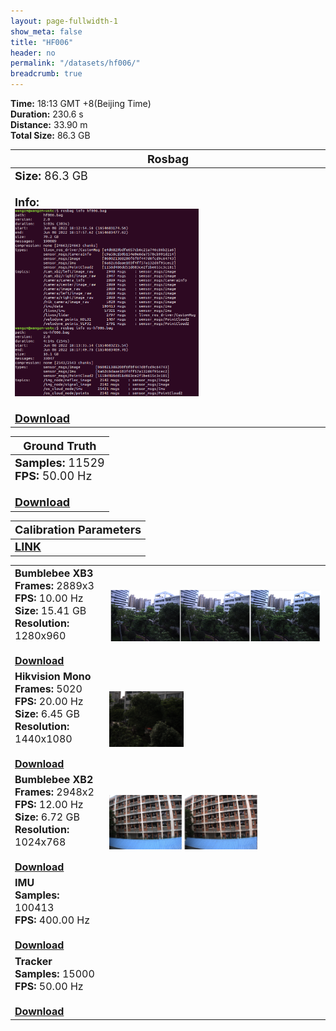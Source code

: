 ```yaml
---
layout: page-fullwidth-1
show_meta: false
title: "HF006"
header: no
permalink: "/datasets/hf006/"
breadcrumb: true
---
```

<b>Time:</b> 18:13 GMT +8(Beijing Time) <br>
<b>Duration:</b> 230.6 s<br>
<b>Distance:</b> 33.90 m<br>
<b>Total Size:</b> 86.3 GB<br>

<td>
 <table>
 <thead>
	<tr>
      <th><font size="4">Rosbag</font></th>
	</tr >
  </thead>
	<tr>
        <td width="90%">
            <font size="4">
                    <b>Size:</b> 86.3 GB<br>
                    <br>
                    <b>Info:</b><br>
                    <img src="/data_image/aerial_06/hf001_bag_info.png" width='60%'/><br>
                    <br>
                    <b><a href="https://rec.ustc.edu.cn/share/e6367680-9022-11ed-b423-f7009e5657be"><font size="4">Download</font></a></b>
            </font>
        </td>
    </tr>
</table>
</td>

<table>
 <thead>
	<tr>
      <th><font size="4">Ground Truth</font></th>
	</tr >
  </thead>
    <tr>
	    <td>
        <font size="4">
            <b>Samples:</b> 11529 <br>
            <b>FPS:</b> 50.00 Hz<br>
            <br>
            <b><a href="https://rec.ustc.edu.cn/share/e8375d80-931a-11ed-94a3-ddeb21a3d25d">Download</a></b>
        </font>
        </td>
	</tr >
</table>

<table>
 <thead>
	<tr>
      <th><font size="4">Calibration Parameters</font></th>
	</tr >
  </thead>
    <tr>
	    <td>
        <font size="4">
            <b><a href="https://rec.ustc.edu.cn/share/9fd0d230-93ec-11ed-b3b3-359b0111d730">LINK</a></b>
        </font>
        </td>
	</tr >
</table>

<table>
	<tr>
	    <td width="30%">
        <font size="3">
            <b>Bumblebee XB3</b><br>
            <b>Frames:</b> 2889x3<br>
            <b>FPS:</b> 10.00 Hz<br>
            <b>Size:</b> 15.41 GB<br>
            <b>Resolution:</b> 1280x960<br>
            <br>
            <b><a href="https://rec.ustc.edu.cn/share/c48622e0-93c2-11ed-a400-a185d1b16bf7">Download</a></b>
        </font>
        </td>
        <td>
            <a href="https://rec.ustc.edu.cn/share/c48622e0-93c2-11ed-a400-a185d1b16bf7">
                <img src="/data_image/aerial_06/hf002_xb3.jpg" width='100%'/>
            </a>
        </td>
	</tr >
    <tr>
	    <td>
        <font size="3">
            <b>Hikvision Mono</b><br>
            <b>Frames:</b> 5020<br>
            <b>FPS:</b> 20.00 Hz<br>
            <b>Size:</b> 6.45 GB<br>
            <b>Resolution:</b> 1440x1080<br>
            <br>
            <b><a href="https://rec.ustc.edu.cn/share/1ad92330-93c3-11ed-8842-69026e400faa">Download</a></b>
        </font>
        </td>
        <td>
            <a href="https://rec.ustc.edu.cn/share/1ad92330-93c3-11ed-8842-69026e400faa">
                <img src="/data_image/aerial_06/hf002_hik_mono.png" width='35%'/>
            </a>
        </td>
	</tr >
	<tr>
	    <td>
        <font size="3">
            <b>Bumblebee XB2</b><br>
            <b>Frames:</b> 2948x2<br>
            <b>FPS:</b> 12.00 Hz<br>
            <b>Size:</b> 6.72 GB<br>
            <b>Resolution:</b> 1024x768<br>
            <br>
            <b><a href="https://rec.ustc.edu.cn/share/e89cef20-93c2-11ed-930a-8370df68c58b">Download</a></b>
        </font>
        </td>
        <td>
            <a href="https://rec.ustc.edu.cn/share/e89cef20-93c2-11ed-930a-8370df68c58b">
                <img src="/data_image/aerial_06/hf002_xb2.png" width='70%'/>
            </a>
        </td>
	</tr >
       <tr>
	    <td>
        <font size="3">
            <b>IMU</b><br>
            <b>Samples:</b> 100413 <br>
            <b>FPS:</b> 400.00 Hz<br>
            <br>
            <b><a href="https://rec.ustc.edu.cn/share/2c119640-1730-11ed-9e76-952aec53f34f">Download</a></b>
        </font>
        </td>
        <td>
            <a href="https://rec.ustc.edu.cn/share/2c119640-1730-11ed-9e76-952aec53f34f">
                <img src=" " width='70%'/>
            </a>
        </td>
	</tr >
    <tr>
	    <td>
        <font size="3">
            <b>Tracker</b><br>
            <b>Samples:</b> 15000 <br>
            <b>FPS:</b> 50.00 Hz<br>
            <br>
            <b><a href="https://rec.ustc.edu.cn/share/c5615ed0-93c3-11ed-ae33-e57a4600f8ee">Download</a></b>
        </font>
        </td>
        <td>
            <a href="https://rec.ustc.edu.cn/share/c5615ed0-93c3-11ed-ae33-e57a4600f8ee">
                <img src=" " width='70%'/>
            </a>
        </td>
	</tr >
</table>